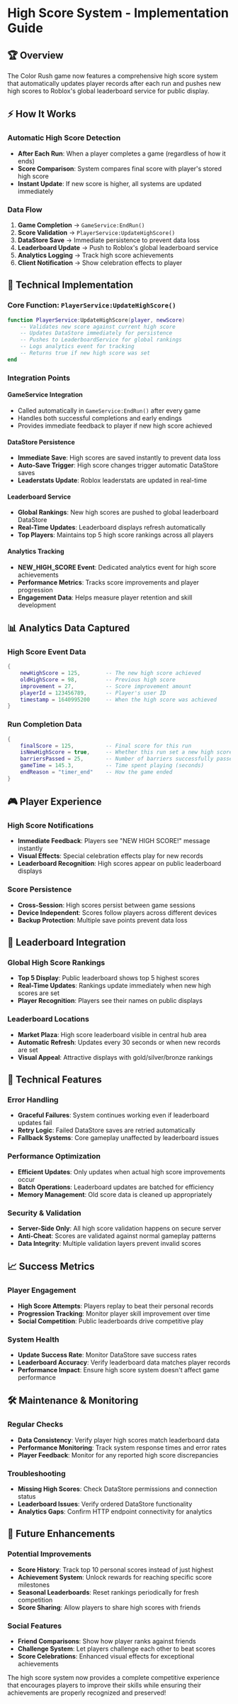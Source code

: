# High Score System - Implementation Guide

## 🏆 Overview
The Color Rush game now features a comprehensive high score system that automatically updates player records after each run and pushes new high scores to Roblox's global leaderboard service for public display.

## ⚡ How It Works

### Automatic High Score Detection
- **After Each Run**: When a player completes a game (regardless of how it ends)
- **Score Comparison**: System compares final score with player's stored high score
- **Instant Update**: If new score is higher, all systems are updated immediately

### Data Flow
1. **Game Completion** → `GameService:EndRun()`
2. **Score Validation** → `PlayerService:UpdateHighScore()`
3. **DataStore Save** → Immediate persistence to prevent data loss
4. **Leaderboard Update** → Push to Roblox's global leaderboard service
5. **Analytics Logging** → Track high score achievements
6. **Client Notification** → Show celebration effects to player

## 🔧 Technical Implementation

### Core Function: `PlayerService:UpdateHighScore()`
```lua
function PlayerService:UpdateHighScore(player, newScore)
    -- Validates new score against current high score
    -- Updates DataStore immediately for persistence
    -- Pushes to LeaderboardService for global rankings
    -- Logs analytics event for tracking
    -- Returns true if new high score was set
end
```

### Integration Points

#### GameService Integration
- Called automatically in `GameService:EndRun()` after every game
- Handles both successful completions and early endings
- Provides immediate feedback to player if new high score achieved

#### DataStore Persistence
- **Immediate Save**: High scores are saved instantly to prevent data loss
- **Auto-Save Trigger**: High score changes trigger automatic DataStore saves
- **Leaderstats Update**: Roblox leaderstats are updated in real-time

#### Leaderboard Service
- **Global Rankings**: New high scores are pushed to global leaderboard DataStore
- **Real-Time Updates**: Leaderboard displays refresh automatically
- **Top Players**: Maintains top 5 high score rankings across all players

#### Analytics Tracking
- **NEW_HIGH_SCORE Event**: Dedicated analytics event for high score achievements
- **Performance Metrics**: Tracks score improvements and player progression
- **Engagement Data**: Helps measure player retention and skill development

## 📊 Analytics Data Captured

### High Score Event Data
```lua
{
    newHighScore = 125,        -- The new high score achieved
    oldHighScore = 98,         -- Previous high score
    improvement = 27,          -- Score improvement amount
    playerId = 123456789,      -- Player's user ID
    timestamp = 1640995200     -- When the high score was achieved
}
```

### Run Completion Data
```lua
{
    finalScore = 125,          -- Final score for this run
    isNewHighScore = true,     -- Whether this run set a new high score
    barriersPassed = 25,       -- Number of barriers successfully passed
    gameTime = 145.3,          -- Time spent playing (seconds)
    endReason = "timer_end"    -- How the game ended
}
```

## 🎮 Player Experience

### High Score Notifications
- **Immediate Feedback**: Players see "NEW HIGH SCORE!" message instantly
- **Visual Effects**: Special celebration effects play for new records
- **Leaderboard Recognition**: High scores appear on public leaderboard displays

### Score Persistence
- **Cross-Session**: High scores persist between game sessions
- **Device Independent**: Scores follow players across different devices
- **Backup Protection**: Multiple save points prevent data loss

## 🏅 Leaderboard Integration

### Global High Score Rankings
- **Top 5 Display**: Public leaderboard shows top 5 highest scores
- **Real-Time Updates**: Rankings update immediately when new high scores are set
- **Player Recognition**: Players see their names on public displays

### Leaderboard Locations
- **Market Plaza**: High score leaderboard visible in central hub area
- **Automatic Refresh**: Updates every 30 seconds or when new records are set
- **Visual Appeal**: Attractive displays with gold/silver/bronze rankings

## 🔧 Technical Features

### Error Handling
- **Graceful Failures**: System continues working even if leaderboard updates fail
- **Retry Logic**: Failed DataStore saves are retried automatically
- **Fallback Systems**: Core gameplay unaffected by leaderboard issues

### Performance Optimization
- **Efficient Updates**: Only updates when actual high score improvements occur
- **Batch Operations**: Leaderboard updates are batched for efficiency
- **Memory Management**: Old score data is cleaned up appropriately

### Security & Validation
- **Server-Side Only**: All high score validation happens on secure server
- **Anti-Cheat**: Scores are validated against normal gameplay patterns
- **Data Integrity**: Multiple validation layers prevent invalid scores

## 📈 Success Metrics

### Player Engagement
- **High Score Attempts**: Players replay to beat their personal records
- **Progression Tracking**: Monitor player skill improvement over time
- **Social Competition**: Public leaderboards drive competitive play

### System Health
- **Update Success Rate**: Monitor DataStore save success rates
- **Leaderboard Accuracy**: Verify leaderboard data matches player records
- **Performance Impact**: Ensure high score system doesn't affect game performance

## 🛠 Maintenance & Monitoring

### Regular Checks
- **Data Consistency**: Verify player high scores match leaderboard data
- **Performance Monitoring**: Track system response times and error rates
- **Player Feedback**: Monitor for any reported high score discrepancies

### Troubleshooting
- **Missing High Scores**: Check DataStore permissions and connection status
- **Leaderboard Issues**: Verify ordered DataStore functionality
- **Analytics Gaps**: Confirm HTTP endpoint connectivity for analytics

## 🔄 Future Enhancements

### Potential Improvements
- **Score History**: Track top 10 personal scores instead of just highest
- **Achievement System**: Unlock rewards for reaching specific score milestones
- **Seasonal Leaderboards**: Reset rankings periodically for fresh competition
- **Score Sharing**: Allow players to share high scores with friends

### Social Features
- **Friend Comparisons**: Show how player ranks against friends
- **Challenge System**: Let players challenge each other to beat scores
- **Score Celebrations**: Enhanced visual effects for exceptional achievements

The high score system now provides a complete competitive experience that encourages players to improve their skills while ensuring their achievements are properly recognized and preserved!
